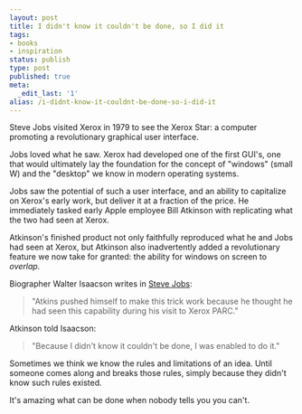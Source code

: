 ```yaml
---
layout: post
title: I didn't know it couldn't be done, so I did it
tags:
- books
- inspiration
status: publish
type: post
published: true
meta:
  _edit_last: '1'
alias: /i-didnt-know-it-couldnt-be-done-so-i-did-it
---
```

Steve Jobs visited Xerox in 1979 to see the Xerox Star: a computer promoting a revolutionary graphical user interface.

Jobs loved what he saw. Xerox had developed one of the first GUI's, one that would ultimately lay the foundation for the concept of "windows" (small W) and the "desktop" we know in modern operating systems.

Jobs saw the potential of such a user interface, and an ability to capitalize on Xerox's early work, but deliver it at a fraction of the price. He immediately tasked early Apple employee Bill Atkinson with replicating what the two had seen at Xerox.

Atkinson's finished product not only faithfully reproduced what he and Jobs had seen at Xerox, but Atkinson also inadvertently added a revolutionary feature we now take for granted: the ability for windows on screen to *overlap*.

Biographer Walter Isaacson writes in [Steve Jobs](http://www.amazon.com/Steve-Jobs-Walter-Isaacson/dp/1451648537):

> "Atkins pushed himself to make this trick work because he thought he had seen this capability during his visit to Xerox PARC."

Atkinson told Isaacson:

> "Because I didn't know it couldn't be done, I was enabled to do it."

Sometimes we think we know the rules and limitations of an idea. Until someone comes along and breaks those rules, simply because they didn't know such rules existed.

It's amazing what can be done when nobody tells you you can't.
